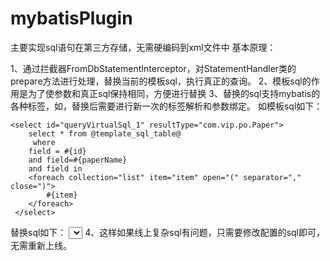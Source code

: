 # mybatisPlugin
主要实现sql语句在第三方存储，无需硬编码到xml文件中
基本原理：

1、通过拦截器FromDbStatementInterceptor，对StatementHandler类的prepare方法进行处理，替换当前的模板sql，执行真正的查询。
2、模板sql的作用是为了使参数和真正sql保持相同，方便进行替换
3、替换的sql支持mybatis的各种标签，如<if>，替换后需要进行新一次的标签解析和参数绑定。
  如模板sql如下：
  
	<select id="queryVirtualSql_1" resultType="com.vip.po.Paper">
        select * from @template_sql_table@
         where
        field = #{id}
        and field=#{paperName}
        and field in
        <foreach collection="list" item="item" open="(" separator="," close=")">
            #{item}
        </foreach>
     </select>
  替换sql如下：
  <select resultType="Paper" parameterType="java.lang.Integer" id="queryByPage">
   select * from paper
     where
   <if test=" id != null and id ==1">
       and attention != 'attention'
   </if>
    <if test=" id != null and id ==2">
       and attention != 'attention1'
   </if>
   <if test=" paperName != null and paperName != '' ">
      and paper_name=#{paperName}
   </if> 
   <if test=" list != null and list.size>0 ">
      and paper_type in
      <foreach collection="list" item="item" open="(" separator="," close=")">
       #{item}
     </foreach>
   </if>
   limit 1
</select>
4、这样如果线上复杂sql有问题，只需要修改配置的sql即可，无需重新上线。

